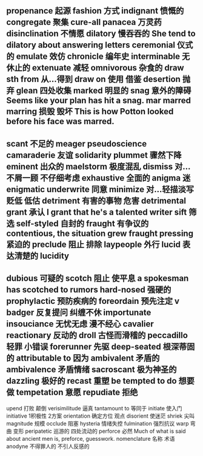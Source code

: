 propenance 起源
fashion 方式
indignant 愤慨的
congregate 聚集
cure-all panacea 万灵药
disinclination 不情愿
dilatory 慢吞吞的 She tend to dilatory about answering letters
ceremonial 仪式的
emulate 效仿
chronicle 编年史
interminable 无休止的
extenuate 减轻
omnivorous 杂食的
draw sth from 从...得到
draw on 使用 借鉴
desertion 抛弃
glean 四处收集
marked 明显的
snag 意外的障碍 Seems like your plan has hit a snag.
mar marred marring 损毁 毁坏 This is how Potton looked before his face was marred.
---
scant 不足的 meager
pseudoscience
camaraderie 友谊 solidarity
plummet 骤然下降
eminent 出众的
maelstorm 极度混乱
dismiss 对...不屑一顾 不仔细考虑
exhaustive 全面的
anigma 迷 enigmatic
underwrite 同意
minimize 对...轻描淡写 贬低 低估
detriment 有害的事物 危害 detrimental
grant 承认 I grant that he's a talented writer
sift 筛选
self-styled 自封的
fraught 有争议的 contentious, the situation grew fraught
pressing 紧迫的
preclude 阻止 排除
laypeople 外行
lucid 表达清楚的 lucidity
---
dubious 可疑的
scotch 阻止 使平息 a spokesman has scotched to rumors
hard-nosed 强硬的
prophylactic 预防疾病的
foreordain 预先注定 v
badger 反复提问 纠缠不休 importunate
insouciance 无忧无虑 漫不经心 cavalier
reactionary 反动的
droll 古怪而滑稽的
peccadillo 轻罪 小错误
forerunner 先驱
deep-seated 根深蒂固的
attributable to 因为
ambivalent 矛盾的 ambivalence 矛盾情绪
sacroscant 极为神圣的
dazzling 极好的
recast 重塑
be tempted to do 想要做
tempetation 意愿
repudiate 拒绝
---
upend 打败 颠倒
verisimilitude 逼真
tantamount to 等同于
initiate 使入门
initiative 1积极性 2方案
orientation 确定方位 观点
disorient 使迷茫
shriek 尖叫
magnitude 规模
occlude 阻塞
hysteria 情绪失控
fulmination 强烈抗议
warp 弯曲 变形
peripatetic 巡游的 四处流动的
perforce 必然 Much of what is said about ancient men is, preforce, guesswork.
nomenclature 名称 术语 
anodyne 不得罪人的 不引人反感的